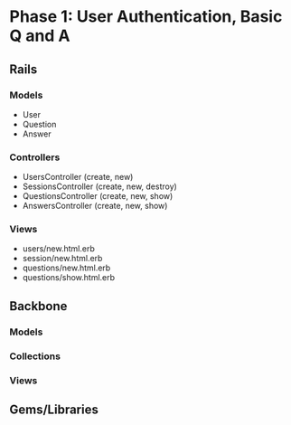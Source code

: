 # Phase 1: User Authentication, Basic Q and A

## Rails
### Models
* User
* Question
* Answer

### Controllers
* UsersController (create, new)
* SessionsController (create, new, destroy)
* QuestionsController (create, new, show)
* AnswersController (create, new, show)

### Views
* users/new.html.erb
* session/new.html.erb
* questions/new.html.erb
* questions/show.html.erb

## Backbone
### Models

### Collections

### Views

## Gems/Libraries
